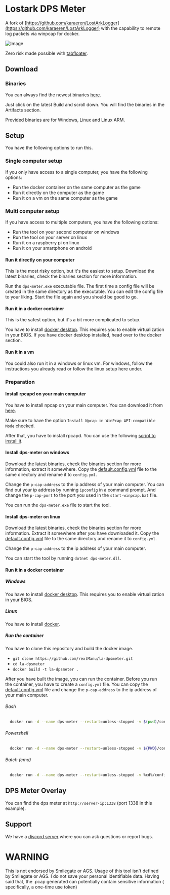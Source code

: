 # Lostark DPS Meter

A fork of [https://github.com/karaeren/LostArkLogger](https://github.com/karaeren/LostArkLogger) with the capability to
remote log packets via winpcap for docker.

![Image](https://safe.manu.moe/9Sxwowoi.jpg)

Zero risk made possible with [tabfloater](https://www.tabfloater.io).

## Download

### Binaries

You can always find the newest binaries [here](https://github.com/rexlManu/la-dpsmeter/actions/workflows/main.yml).

Just click on the latest Build and scroll down. You will find the binaries in the Artifacts section.

Provided binaries are for Windows, Linux and Linux ARM.

## Setup

You have the following options to run this.

### Single computer setup

If you only have access to a single computer, you have the following options:

- Run the docker container on the same computer as the game
- Run it directly on the computer as the game
- Run it on a vm on the same computer as the game

### Multi computer setup

If you have access to multiple computers, you have the following options:

- Run the tool on your second computer on windows
- Run the tool on your server on linux
- Run it on a raspberry pi on linux
- Run it on your smartphone on android

#### Run it directly on your computer

This is the most risky option, but it's the easiest to setup.
Download the latest binaries, check the binaries section for more information.

Run the `dps-meter.exe` executable file.
The first time a config file will be created in the same directory as the executable.
You can edit the config file to your liking.
Start the file again and you should be good to go.

#### Run it in a docker container

This is the safest option, but it's a bit more complicated to setup.

You have to install [docker desktop](https://www.docker.com/). This requires you to enable virtualization in your BIOS.
If you have docker desktop installed, head over to the docker section.

#### Run it in a vm

You could also run it in a windows or linux vm. For windows, follow the instructions you already read or follow the
linux setup here under.

### Preparation

#### Install rpcapd on your main computer

You have to install npcap on your main computer. You can download it
from [here](https://nmap.org/npcap/).

Make sure to have the option `Install Npcap in WinPcap API-compatible Mode` checked.

After that, you have to install rpcapd. You can use the following [script to install it](bin/install-rpcapd.ps1).

#### Install dps-meter on windows

Download the latest binaries, check the binaries section for more information, extract it somewhere.
Copy the [default.config.yml](default.config.yml) file to the same directory and rename it to `config.yml`.

Change the `p-cap-address` to the ip address of your main computer.
You can find out your ip address by running `ipconfig` in a command prompt.
And change the `p-cap-port` to the port you used in the `start-winpcap.bat` file.

You can run the `dps-meter.exe` file to start the tool.

#### Install dps-meter on linux

Download the latest binaries, check the binaries section for more information.
Extract it somewhere after you have downloaded it.
Copy the [default.config.yml](default.config.yml) file to the same directory and rename it to `config.yml`.

Change the `p-cap-address` to the ip address of your main computer.

You can start the tool by running `dotnet dps-meter.dll`.

#### Run it in a docker container

##### Windows

You have to install [docker desktop](https://www.docker.com/).
This requires you to enable virtualization in your BIOS.

##### Linux

You have to install [docker](https://docs.docker.com/engine/install/).

##### Run the container

You have to clone this repository and build the docker image.

- `git clone https://github.com/rexlManu/la-dpsmeter.git`
- `cd la-dpsmeter`
- `docker build -t la-dpsmeter .`

After you have built the image, you can run the container.
Before you run the container, you have to create a `config.yml` file.
You can copy the [default.config.yml](default.config.yml) file and change the `p-cap-address` to the ip address of your
main computer.

###### Bash

```bash
  docker run -d --name dps-meter --restart=unless-stopped -v $(pwd)/config.yml:/app/config.yml -p 1338:1338 la-dpsmeter
```

###### Powershell

```bash
  docker run -d --name dps-meter --restart=unless-stopped -v ${PWD}/config.yml:/app/config.yml -p 1338:1338 la-dpsmeter
```

###### Batch (cmd)

```bash
  docker run -d --name dps-meter --restart=unless-stopped -v %cd%/config.yml:/app/config.yml -p 1338:1338 la-dpsmeter
```

## DPS Meter Overlay

You can find the dps meter at `http://server-ip:1338` (port 1338 in this example).

## Support

We have a [discord server](https://discord.gg/bM8NtsJVeb) where you can ask questions or report bugs.

# WARNING

This is not endorsed by Smilegate or AGS. Usage of this tool isn't defined by Smilegate or AGS. I do not save your
personal identifiable data. Having said that, the .pcap generated can potentially contain sensitive information (
specifically, a one-time use token)
  